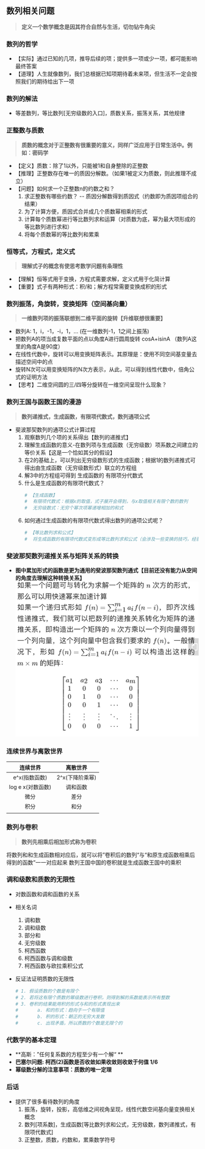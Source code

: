 ## **数列相关问题**
> **定义一个数学概念是因其符合自然与生活，切勿钻牛角尖**

### **数列的哲学**
- 【实际】通过已知的几项，推导后续的项；提供多一项或少一项，都可能影响最终答案
- 【道理】人生就像数列，我们总根据已知项期待着未来项，但生活不一定会按照我们的期待给出下一项

### **数列的解法**
- 等差数列，等比数列[无穷级数的入口]，质数关系，振荡关系，其他规律

### **正整数与质数** 
> **质数的概念对于正整数有很重要的意义，同样广泛应用于日常生活中。例如：密码学**
- 【定义】质数：除了1以外，只能被1和自身整除的正整数
- 【推理】正整数存在唯一的质因分解数。（如果1被定义为质数，则此推理不成立）
- 【问题】如何求一个正整数n的约数之和？ 
    1. 求正整数有哪些约数？ -- 质因分解数得到质因式（约数即为质因项组合的结果）
    2. 为了计算方便，质因式合并成几个质数幂相乘的形式
    3. 计算每个质数幂进行等比数列求和运算（对质数为底，幂为最大项形成的等比数列进行求和）
    4. 将每个质数幂的等比数列和累乘

### **恒等式，方程式，定义式**
> **理解式子的概念有使思考数学问题有条理性**  
- 【理解】恒等式用于变换，方程式需要求解，定义式用于化简计算
- 【重要】式子有两种形式：积/和；解方程常需要变换成积的形式

### **数列振荡，角旋转，变换矩阵（空间基向量）**
> **一维数列项的振荡联想到二维平面的旋转【升维联想很重要】**
- 数列A: 1，i，-1，-i，1，... (在一维数列-1，1之间上振荡)
- 把数列A的项当成复数平面的点以角度A进行圆周旋转 cosA+isinA （数列A这里的角度A是90度）
- 在线性代数中，旋转可以用变换矩阵表示。其原理是：使用不同空间基变量去描述空间中的点
- 旋转N次可以用变换矩阵的N次方表示，从此，可以得到线性代数中，倍角公式的证明方法
- 【思考】二维空间圆的三/四等分旋转在一维空间呈现什么现象？
     
### **数列王国与函数王国的漫游**
> **数列递推式，生成函数，有限项代数式，数列通项公式**

- 斐波那契数列的通项公式计算过程
	1. 观察数列几个项的关系得出【数列的递推式】
	2. 理解生成函数的意义-在数列项与生成函数（无穷级数）项系数之间建立的等价关系【这是一个恰如其分的假设】
	3. 在2的基础上，可以列出无穷级数形式的生成函数；根据1的数列递推式可得出由生成函数（无穷级数形式）联立的方程组
	4. 解3中的方程组可得到 生成函数的 有限项分代数式
	5. 什么是生成函数的有限项代数式？
		```sh
		# 【生成函数】
		#  有限项代数式：根据x的取值，式子展开会得到，与x取值相关有限个数的数列
		#  无穷级数式：无穷个幂次项幂递增相加的和式
		```
	6. 如何通过生成函数的有限项代数式得出数列的通项公式呢？
 		```sh
		# 【等比数列求和公式】
		#  将生成函数的有限项代数式变形成等比数列求和公式（会涉及一些变换的技巧，经验，思路）
		``` 

### **斐波那契数列递推关系与矩阵关系的转换**
- **图中累加形式的函数是更为通用的斐波那契数列通式【目前还没有能力从空间的角度去理解这种转换关系】**
![dddd](sequence.jpg)


### **连续世界与离散世界**

|连续世界|离散世界|
|:--:|:--:|
|e^x(指数函数)|2^x(下降阶乘幂)|
|log e x(对数函数)|调和函数|
|微分|差分|
|积分|和分|
|||


### **数列与卷积**
> **数列先相乘后相加形式称为卷积**

将数列和和生成函数相对应后，就可以将”卷积后的数列“与“和原生成函数相乘后得到的函数”一一对应起来
数列王国中国的卷积就是生成函数王国中的乘积

### **调和级数和质数的无限性**
- 对数函数和调和函数的关系
- 相关名词
	1. 调和数
	2. 调和级数
	3. 部分和
	4. 无穷级数
	5. 柯西函数
	6. 柯西函数与调和级数
	7. 柯西函数与欧拉乘积公式

- 反证法证明质数的无限性
	```sh
	# 1. 假设质数的个数是有限个
	# 2. 若将这有限个质数的幂级数进行卷积，则得到解的系数能表示所有整数
	# 3. 卷积的结果能用积的形式与和的形式表现出来
	#		a. 和的形式：趋向于一个有限值
	#		b. 积的形式：朝正的无穷大发散
	#		c. 出现矛盾，所以质数的个数是无限个的
	```

### **代数学的基本定理**
- **高斯：”任何复系数的方程至少有一个解“ **
- **巴塞尔问题: 柯西(2)函数是否收敛如果收敛则收敛于何值 1/6**
- **幂级数分解的注意事项：质数的唯一定理**


### **后话**
- 提供了很多看待数列的角度
	1. 振荡，旋转，投影，高低维之间视角呈现，线性代数空间基向量变换相关概念
	2. 数列[项系数]，生成函数[等比数列求和公式，无穷级数，数列递推式，有限项代数式]
	3. 正整数，质数，约数和，累乘数学符号





